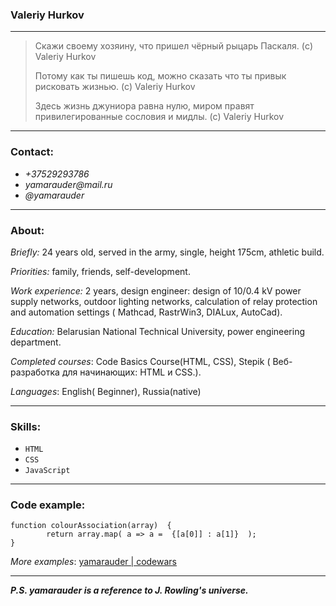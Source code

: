 ### Valeriy Hurkov
___
>Cкажи своему хозяину, что пришел чёрный рыцарь Паскаля. (c) Valeriy Hurkov
>
>Потому как ты пишешь код, можно сказать что ты привык рисковать жизнью. (c) Valeriy Hurkov
>
>Здесь жизнь джуниора равна нулю, миром правят привилегированные сословия и мидлы. (c) Valeriy Hurkov
>

___
### Сontact:
* _+37529293786_ 
* _yamarauder@mail.ru_
* _@yamarauder_
___
### About:
_Briefly:_ 24 years old, served in the army, single, height 175cm, athletic build.

_Priorities:_ family, friends, self-development. 

_Work experience:_ 2 years, design engineer: design of 10/0.4 kV power supply networks, outdoor lighting networks, calculation of relay protection and automation settings ( Mathcad, RastrWin3, DIALux, AutoCad). 

_Education:_ Belarusian National Technical University, power engineering department.

_Completed courses_:   Code Basics Course(HTML, CSS), Stepik ( Веб-разработка для начинающих: HTML и CSS.).

_Languages_: English( Beginner), Russia(native)


___
### Skills:
+ ` HTML `
+ ` CSS `
+  ` JavaScript `


___
### Code example:
 

    function colourAssociation(array)  {
            return array.map( a => a =  {[a[0]] : a[1]}  );
    } 
_More examples_: [yamarauder | codewars ](https://www.codewars.com/users/yamarauder)





___
___P.S. yamarauder is a reference to J. Rowling's universe.___
